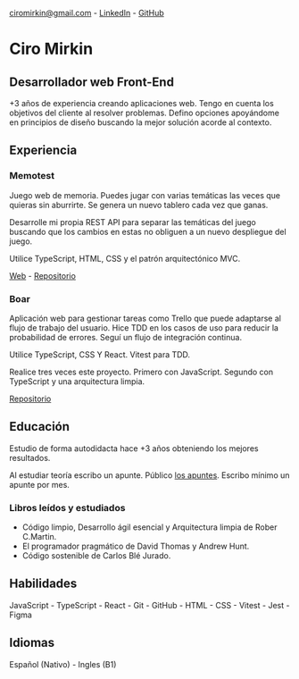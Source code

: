 ciromirkin@gmail.com - [LinkedIn](https://www.linkedin.com/in/ciro-mirkin-775a85278) - [GitHub](https://github.com/CiroMirkin)

# Ciro Mirkin
## Desarrollador web Front-End

+3 años de experiencia creando aplicaciones web. Tengo en cuenta los objetivos del cliente al resolver problemas. Defino opciones apoyándome en principios de diseño buscando la mejor solución acorde al contexto.

## Experiencia

### Memotest

Juego web de memoria. Puedes jugar con varias temáticas las veces que quieras sin aburrirte. Se genera un nuevo tablero cada vez que ganas.

Desarrolle mi propia REST API para separar las temáticas del juego buscando que los cambios en estas no obliguen a un nuevo despliegue del juego. 

Utilice TypeScript, HTML, CSS y el patrón arquitectónico MVC.

[Web](https://cm-memotest.netlify.app/) - [Repositorio](https://github.com/CiroMirkin/memotest_TS)

### Boar

Aplicación web para gestionar tareas como Trello que puede adaptarse al flujo de trabajo del usuario. Hice TDD en los casos de uso para reducir la probabilidad de errores. Seguí un flujo de integración continua.

Utilice TypeScript, CSS Y React. Vitest para TDD.

Realice tres veces este proyecto. Primero con JavaScript. Segundo con TypeScript y una arquitectura limpia.

[Repositorio](https://github.com/CiroMirkin/Boar)

## Educación

Estudio de forma autodidacta hace +3 años obteniendo los mejores resultados.

Al estudiar teoría escribo un apunte. Público [los apuntes](https://github.com/CiroMirkin/Apuntes). Escribo mínimo un apunte por mes.

### Libros leídos y estudiados

* Código limpio, Desarrollo ágil esencial y Arquitectura limpia de Rober C.Martin.
* El programador pragmático de David Thomas y Andrew Hunt.
* Código sostenible de Carlos Blé Jurado.

## Habilidades

JavaScript - TypeScript - React - Git - GitHub - HTML - CSS - Vitest - Jest - Figma

## Idiomas

Español (Nativo) - Ingles (B1)
